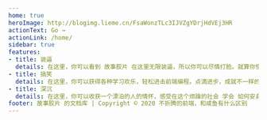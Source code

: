 ```yaml
---
home: true
heroImage: http://blogimg.lieme.cn/FsaWonzTLc3IJVZgYDrjHdVEj3HR
actionText: Go →
actionLink: /home/
sidebar: true
features:
- title: 装逼
  details: 在这里，你可以看到 故事胶片 在这里无限装逼，所以你可以尽情打脸。就算你懂，没关系，打了脸再说~
- title: 搞笑
  details: 在这里，你可以获得各种学习欢乐，轻松进击前端编程。点滴进步，成就不一样的你。
- title: 深沉
  details: 在这里，你可以收获一个漂泊的人的情怀，感受在这个烦躁的社会 学会 如何安身立命。
footer: 故事胶片 的文档库 | Copyright © 2020 不折腾的前端，和咸鱼有什么区别
---
```

